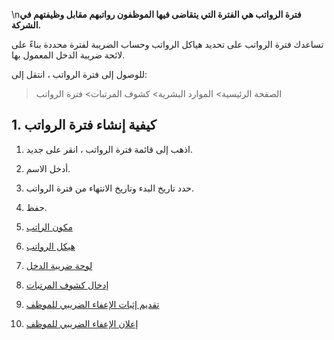 \n**فترة الرواتب هي الفترة التي يتقاضى فيها الموظفون رواتبهم مقابل وظيفتهم في الشركة.**

تساعدك فترة الرواتب على تحديد هياكل الرواتب وحساب الضريبة لفترة محددة بناءً على لائحة ضريبة الدخل المعمول بها.

للوصول إلى فترة الرواتب ، انتقل إلى:

> الصفحة الرئيسية> الموارد البشرية> كشوف المرتبات> فترة الرواتب

## 1. كيفية إنشاء فترة الرواتب

1. اذهب إلى قائمة فترة الرواتب ، انقر على جديد.
2. أدخل الاسم.
3. حدد تاريخ البدء وتاريخ الانتهاء من فترة الرواتب.
4. حفظ.

1. [مكون الراتب](https://docs.erpnext.com/docs/v14/user/manual/en/human-resources/salary-component)
2. [هيكل الرواتب](https://docs.erpnext.com/docs/v14/user/manual/en/human-resources/salary-structure)
3. [لوحة ضريبة الدخل](https://docs.erpnext.com/docs/v14/user/manual/en/human-resources/income-tax-slab)
4. [إدخال كشوف المرتبات](https://docs.erpnext.com/docs/v14/user/manual/en/human-resources/payroll-entry)
5. [تقديم إثبات الإعفاء الضريبي للموظف](https://docs.erpnext.com/docs/v14/user/manual/en/human-resources/employee-tax-exemption-proof-submission)
6. [إعلان الإعفاء الضريبي للموظف](https://docs.erpnext.com/docs/v14/user/manual/en/human-resources/employee-tax-exemption-declaration)